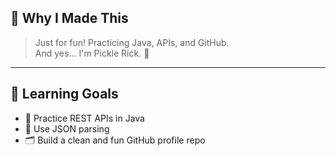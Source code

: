 
## 🙌 Why I Made This

> Just for fun! Practicing Java, APIs, and GitHub.  
> And yes... I'm Pickle Rick. 🥒

---

## 🧠 Learning Goals

- 🧩 Practice REST APIs in Java
- 🧠 Use JSON parsing
- 🗂️ Build a clean and fun GitHub profile repo



